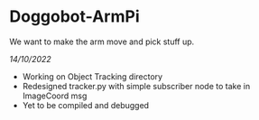 # Doggobot-ArmPi

We want to make the arm move and pick stuff up.

_14/10/2022_
* Working on Object Tracking directory
* Redesigned tracker.py with simple subscriber node to take in ImageCoord msg
* Yet to be compiled and debugged
